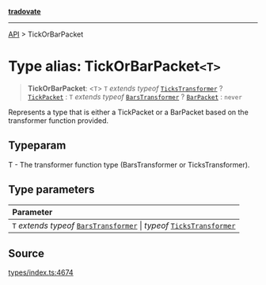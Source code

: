 [**tradovate**](../README.md)

***

[API](../API.md) > TickOrBarPacket

# Type alias: TickOrBarPacket`<T>`

> **TickOrBarPacket**: <`T`> `T` *extends* *typeof* [`TicksTransformer`](../functions/function.TicksTransformer.md) ? [`TickPacket`](type-alias.TickPacket.md) : `T` *extends* *typeof* [`BarsTransformer`](../functions/function.BarsTransformer.md) ? [`BarPacket`](type-alias.BarPacket.md) : `never`

Represents a type that is either a TickPacket or a BarPacket based on the transformer function provided.

## Typeparam

T - The transformer function type (BarsTransformer or TicksTransformer).

## Type parameters

| Parameter |
| :------ |
| `T` *extends* *typeof* [`BarsTransformer`](../functions/function.BarsTransformer.md) \| *typeof* [`TicksTransformer`](../functions/function.TicksTransformer.md) |

## Source

[types/index.ts:4674](https://github.com/cgilly2fast/tradovate-typescript/blob/b1caea5/src/types/index.ts#L4674)
